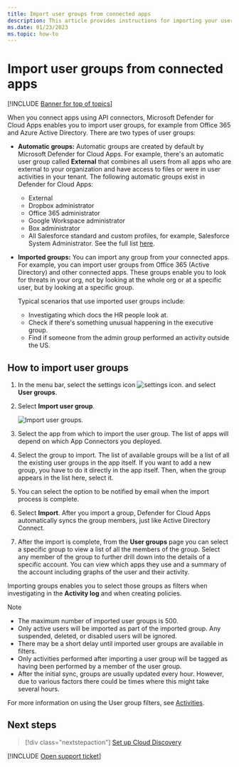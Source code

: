 ```yaml
---
title: Import user groups from connected apps
description: This article provides instructions for importing your user groups from connected apps into Defender for Cloud Apps.
ms.date: 01/23/2023
ms.topic: how-to
---
```

# Import user groups from connected apps

[!INCLUDE [Banner for top of topics](includes/banner.md)]

When you connect apps using API connectors, Microsoft Defender for Cloud Apps enables you to import user groups, for example from Office 365 and Azure Active Directory. There are two types of user groups:

- **Automatic groups:** Automatic groups are created by default by Microsoft Defender for Cloud Apps. For example, there's an automatic user group called **External** that combines all users from all apps who are external to your organization and have access to files or were in user activities in your tenant. The following automatic groups exist in Defender for Cloud Apps:

  - External
  - Dropbox administrator
  - Office 365 administrator
  - Google Workspace administrator
  - Box administrator
  - All Salesforce standard and custom profiles, for example, Salesforce System Administrator. See the full list [here](https://help.salesforce.com/s/articleView?id=sf.standard_profiles.htm).

- **Imported groups:** You can import any group from your connected apps. For example, you can import user groups from Office 365 (Active Directory) and other connected apps. These groups enable you to look for threats in your org, not by looking at the whole org or at a specific user, but by looking at a specific group.

  Typical scenarios that use imported user groups include:

  - Investigating which docs the HR people look at.
  - Check if there's something unusual happening in the executive group.
  - Find if someone from the admin group performed an activity outside the US.

## How to import user groups

1. In the menu bar, select the settings icon ![settings icon.](media/settings-icon.png "settings icon") and select **User groups**.
1. Select **Import user group**.

    ![Import user groups.](media/user-groups-add.png)

1. Select the app from which to import the user group. The list of apps will depend on which App Connectors you deployed.
1. Select the group to import. The list of available groups will be a list of all the existing user groups in the app itself. If you want to add a new group, you have to do it directly in the app itself. Then, when the group appears in the list here, select it.
1. You can select the option to be notified by email when the import process is complete.
1. Select **Import**. After you import a group, Defender for Cloud Apps automatically syncs the group members, just like Active Directory Connect.
1. After the import is complete, from the **User groups** page you can select a specific group to view a list of all the members of the group. Select any member of the group to further drill down into the details of a specific account. You can view which apps they use and a summary of the account including graphs of the user and their activity.

Importing groups enables you to select those groups as filters when investigating in the **Activity log** and when creating policies.

> [!NOTE]
>
> - The maximum number of imported user groups is 500.
> - Only active users will be imported as part of the imported group. Any suspended, deleted, or disabled users will be ignored.
> - There may be a short delay until imported user groups are available in filters.
> - Only activities performed after importing a user group will be tagged as having been performed by a member of the user group.
> - After the initial sync, groups are usually updated every hour. However, due to various factors there could be times where this might take several hours.

For more information on using the User group filters, see [Activities](activity-filters.md).

## Next steps

> [!div class="nextstepaction"]
> [Set up Cloud Discovery](set-up-cloud-discovery.md)

[!INCLUDE [Open support ticket](includes/support.md)]
